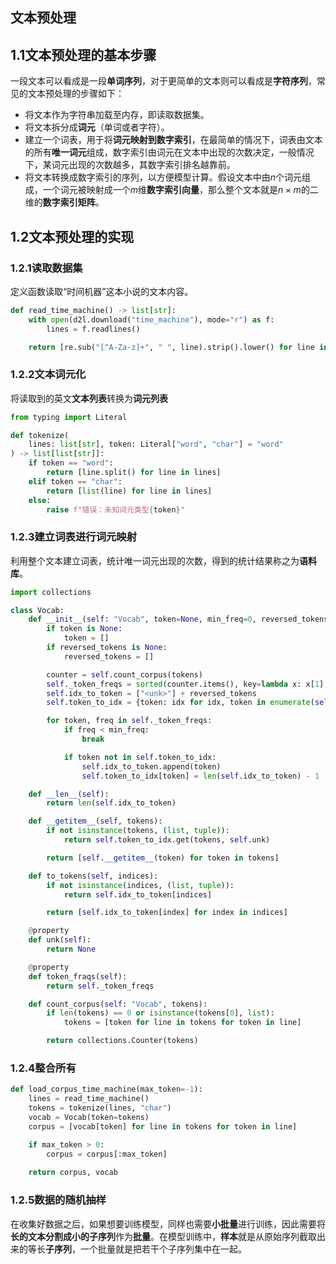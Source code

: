 ## 文本预处理

## 1.1文本预处理的基本步骤

  一段文本可以看成是一段**单词序列**，对于更简单的文本则可以看成是**字符序列**，常见的文本预处理的步骤如下：

- 将文本作为字符串加载至内存，即读取数据集。
- 将文本拆分成**词元**（单词或者字符）。
- 建立一个词表，用于将**词元映射到数字索引**，在最简单的情况下，词表由文本的所有**唯一词元**组成，数字索引由词元在文本中出现的次数决定，一般情况下，某词元出现的次数越多，其数字索引排名越靠前。
- 将文本转换成数字索引的序列，以方便模型计算。假设文本中由$n$个词元组成，一个词元被映射成一个$m$维**数字索引向量**，那么整个文本就是$n\times m$的二维的**数字索引矩阵**。

## 1.2文本预处理的实现

### 1.2.1读取数据集

定义函数读取“时间机器”这本小说的文本内容。

```python
def read_time_machine() -> list[str]:
    with open(d2l.download("time_machine"), mode="r") as f:
        lines = f.readlines()

    return [re.sub("[^A-Za-z]+", " ", line).strip().lower() for line in lines]
```

### 1.2.2文本词元化

将读取到的英文**文本列表**转换为**词元列表**

```python
from typing import Literal

def tokenize(
    lines: list[str], token: Literal["word", "char"] = "word"
) -> list[list[str]]:
    if token == "word":
        return [line.split() for line in lines]
    elif token == "char":
        return [list(line) for line in lines]
    else:
        raise f"错误：未知词元类型{token}"
```

### 1.2.3建立词表进行词元映射

利用整个文本建立词表，统计唯一词元出现的次数，得到的统计结果称之为**语料库**。

```python
import collections

class Vocab:
    def __init__(self: "Vocab", token=None, min_freq=0, reversed_tokens=None) -> None:
        if token is None:
            token = []
        if reversed_tokens is None:
            reversed_tokens = []

        counter = self.count_corpus(tokens)
        self._token_freqs = sorted(counter.items(), key=lambda x: x[1], reverse=True)
        self.idx_to_token = ["<unk>"] + reversed_tokens
        self.token_to_idx = {token: idx for idx, token in enumerate(self.idx_to_token)}

        for token, freq in self._token_freqs:
            if freq < min_freq:
                break

            if token not in self.token_to_idx:
                self.idx_to_token.append(token)
                self.token_to_idx[token] = len(self.idx_to_token) - 1

    def __len__(self):
        return len(self.idx_to_token)

    def __getitem__(self, tokens):
        if not isinstance(tokens, (list, tuple)):
            return self.token_to_idx.get(tokens, self.unk)

        return [self.__getitem__(token) for token in tokens]

    def to_tokens(self, indices):
        if not isinstance(indices, (list, tuple)):
            return self.idx_to_token[indices]

        return [self.idx_to_token[index] for index in indices]

    @property
    def unk(self):
        return None

    @property
    def token_fraqs(self):
        return self._token_freqs

    def count_corpus(self: "Vocab", tokens):
        if len(tokens) == 0 or isinstance(tokens[0], list):
            tokens = [token for line in tokens for token in line]

        return collections.Counter(tokens)
```

### 1.2.4整合所有

```python
def load_corpus_time_machine(max_token=-1):
    lines = read_time_machine()
    tokens = tokenize(lines, "char")
    vocab = Vocab(token=tokens)
    corpus = [vocab[token] for line in tokens for token in line]

    if max_token > 0:
        corpus = corpus[:max_token]
  
    return corpus, vocab
```

### 1.2.5数据的随机抽样

在收集好数据之后，如果想要训练模型，同样也需要**小批量**进行训练，因此需要将**长的文本分割成小的子序列**作为**批量**。在模型训练中，**样本**就是从原始序列截取出来的等长**子序列**，一个批量就是把若干个子序列集中在一起。
